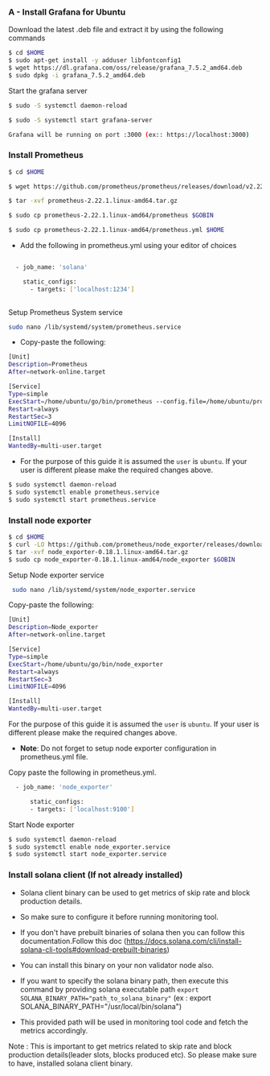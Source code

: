 ### A - Install Grafana for Ubuntu
Download the latest .deb file and extract it by using the following commands

```sh
$ cd $HOME
$ sudo apt-get install -y adduser libfontconfig1
$ wget https://dl.grafana.com/oss/release/grafana_7.5.2_amd64.deb
$ sudo dpkg -i grafana_7.5.2_amd64.deb
```

Start the grafana server
```sh
$ sudo -S systemctl daemon-reload

$ sudo -S systemctl start grafana-server

Grafana will be running on port :3000 (ex:: https://localhost:3000)
```

### Install Prometheus

```sh
$ cd $HOME

$ wget https://github.com/prometheus/prometheus/releases/download/v2.22.1/prometheus-2.22.1.linux-amd64.tar.gz

$ tar -xvf prometheus-2.22.1.linux-amd64.tar.gz

$ sudo cp prometheus-2.22.1.linux-amd64/prometheus $GOBIN

$ sudo cp prometheus-2.22.1.linux-amd64/prometheus.yml $HOME
```
- Add the following in prometheus.yml using your editor of choices

```sh

  - job_name: 'solana'

    static_configs:
      - targets: ['localhost:1234']
    
```

Setup Prometheus System service

```bash
sudo nano /lib/systemd/system/prometheus.service
```
- Copy-paste the following:
   
```sh
[Unit]
Description=Prometheus
After=network-online.target

[Service]
Type=simple
ExecStart=/home/ubuntu/go/bin/prometheus --config.file=/home/ubuntu/prometheus.yml
Restart=always
RestartSec=3
LimitNOFILE=4096

[Install]
WantedBy=multi-user.target
```
- For the purpose of this guide it is assumed the `user` is `ubuntu`. If your user is   different please make the required changes above.
     
```sh 
$ sudo systemctl daemon-reload
$ sudo systemctl enable prometheus.service
$ sudo systemctl start prometheus.service
```

### Install node exporter

```sh
$ cd $HOME
$ curl -LO https://github.com/prometheus/node_exporter/releases/download/v0.18.1/node_exporter-0.18.1.linux-amd64.tar.gz
$ tar -xvf node_exporter-0.18.1.linux-amd64.tar.gz
$ sudo cp node_exporter-0.18.1.linux-amd64/node_exporter $GOBIN
```

Setup Node exporter service

```bash 
 sudo nano /lib/systemd/system/node_exporter.service
 ```

 Copy-paste the following:

 ```sh
 [Unit]
Description=Node_exporter
After=network-online.target

[Service]
Type=simple
ExecStart=/home/ubuntu/go/bin/node_exporter
Restart=always
RestartSec=3
LimitNOFILE=4096

[Install]
WantedBy=multi-user.target
```
For the purpose of this guide it is assumed the `user` is `ubuntu`. If your user is different please make the required changes above.

- **Note**:  Do not forget to setup node exporter configuration in prometheus.yml file.

Copy paste the following in prometheus.yml.

```sh
  - job_name: 'node_exporter'

      static_configs:
      - targets: ['localhost:9100']
```
Start Node exporter

```bash
$ sudo systemctl daemon-reload
$ sudo systemctl enable node_exporter.service
$ sudo systemctl start node_exporter.service
```

### Install solana client (If not already installed)
- Solana client binary can be used to get metrics of skip rate and block production details.
- So make sure to configure it before running monitoring tool.

- If you don't have prebuilt binaries of solana then you can follow this documentation.Follow this doc (https://docs.solana.com/cli/install-solana-cli-tools#download-prebuilt-binaries)
- You can install this binary on your non validator node also.

- If you want to specify the solana binary path, then execute this command by providing solana executable path `export SOLANA_BINARY_PATH="path_to_solana_binary"` (ex : export SOLANA_BINARY_PATH="/usr/local/bin/solana")
- This provided path will be used in monitoring tool code and fetch the metrics accordingly.

Note : This is important to get metrics related to skip rate and block production details(leader slots, blocks produced etc). So please make sure to have, installed solana client binary.
